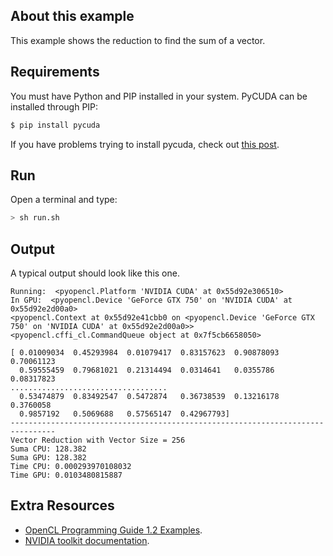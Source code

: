 ## About this example

This example shows the reduction to find the sum of a vector.

## Requirements

You must have Python and PIP installed in your system. PyCUDA can be installed through PIP:

```bash
$ pip install pycuda
```

If you have problems trying to install pycuda, check out [this post](https://wiki.tiker.net/PyCuda/Installation).

## Run

Open a terminal and type:

```bash
> sh run.sh
```

## Output
A typical output should look like this one. 

```
Running:  <pyopencl.Platform 'NVIDIA CUDA' at 0x55d92e306510>
In GPU:  <pyopencl.Device 'GeForce GTX 750' on 'NVIDIA CUDA' at 0x55d92e2d00a0>
<pyopencl.Context at 0x55d92e41cbb0 on <pyopencl.Device 'GeForce GTX 750' on 'NVIDIA CUDA' at 0x55d92e2d00a0>>
<pyopencl.cffi_cl.CommandQueue object at 0x7f5cb6658050>

[ 0.01009034  0.45293984  0.01079417  0.83157623  0.90878093  0.70061123
  0.59555459  0.79681021  0.21314494  0.0314641   0.0355786   0.08317823
...................................
  0.53474879  0.83492547  0.5472874   0.36738539  0.13216178  0.3760058
  0.9857192   0.5069688   0.57565147  0.42967793]
--------------------------------------------------------------------------------
Vector Reduction with Vector Size = 256
Suma CPU: 128.382
Suma GPU: 128.382
Time CPU: 0.000293970108032
Time GPU: 0.0103480815887

```

## Extra Resources

 * [OpenCL Programming Guide 1.2 Examples](https://github.com/bgaster/opencl-book-samples).
 * [NVIDIA toolkit documentation](https://developer.nvidia.com/cuda-toolkit).

